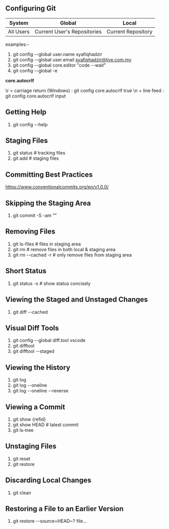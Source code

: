 ## Configuring Git

| System    | Global                      | Local              |
| --------- | --------------------------- | ------------------ |
| All Users | Current User's Repositories | Current Repository |

examples:-

1. git config --global user.name syafiqhadzir
2. git config --global user.email syafiqhadzir@live.com.my
3. git config --global core.editor "code --wait"
4. git config --global -e

**core.autocrlf**

\r = carriage return (Windows) : git config core.autocrlf true
\n = line feed : git config core.autocrlf input

## Getting Help

1. git config --help

## Staging Files

1. git status # tracking files
2. git add # staging files

## Committing Best Practices

https://www.conventionalcommits.org/en/v1.0.0/

## Skipping the Staging Area

1. git commit -S -am ""

## Removing Files

1. git ls-files # files in staging area
2. git rm # remove files in both local & staging area
3. git rm --cached -r # only remove files from staging area

## Short Status

1. git status -s # show status concisely

## Viewing the Staged and Unstaged Changes

1. git diff --cached

## Visual Diff Tools

1. git config --global diff.tool vscode
2. git difftool
3. git difftool --staged

## Viewing the History

1. git log
2. git log --oneline
2. git log --oneline --reverse

## Viewing a Commit

1. git show {refid}
2. git show HEAD # latest commit
3. git ls-tree

## Unstaging Files

1. git reset
2. git restore

## Discarding Local Changes

1. git clean

## Restoring a File to an Earlier Version

1. git restore --source=HEAD~? file...
